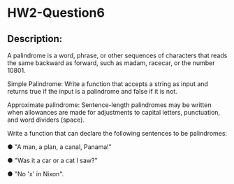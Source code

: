# HW2-Question6

## Description:

A palindrome is a word, phrase, or other sequences of characters that reads the same
backward as forward, such as madam, racecar, or the number 10801.

Simple Palindrome: Write a function that accepts a string as input and returns true if the input
is a palindrome and false if it is not.

Approximate palindrome: Sentence-length palindromes may be written when allowances are
made for adjustments to capital letters, punctuation, and word dividers (space).

Write a function that can declare the following sentences to be palindromes:

● "A man, a plan, a canal, Panama!"

● "Was it a car or a cat I saw?"

● "No 'x' in Nixon".
